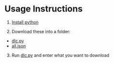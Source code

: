 # Usage Instructions

1) [Install python](https://www.python.org/download/)

2) Download these into a folder:
  * [dlc.py](https://raw.githubusercontent.com/dnsev/mta/master/src/dlc.py)
  * [all.json](https://raw.githubusercontent.com/dnsev/mta/master/src/all.json)

3) Run [dlc.py](https://raw.githubusercontent.com/dnsev/mta/master/src/dlc.py) and enter what you want to download